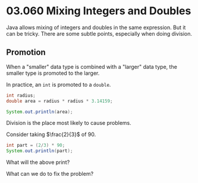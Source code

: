 # 03.060 Mixing Integers and Doubles

Java allows mixing of integers and doubles in the same expression.  But it can be tricky.  There are some subtle points, especially when doing division.

## Promotion

When a "smaller" data type is combined with a "larger" data type, the smaller type is promoted to the larger.

In practice, an `int` is promoted to a `double`.

```java
int radius;
double area = radius * radius * 3.14159;

System.out.println(area);
```

Division is the place most likely to cause problems.

Consider taking $\frac{2}{3}$ of 90.

```java
int part = (2/3) * 90;
System.out.println(part);
```

What will the above print?

What can we do to fix the problem?

